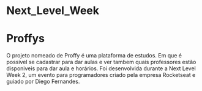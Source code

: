 # Next_Level_Week

# Proffys

O projeto nomeado de Proffy é uma plataforma de estudos. Em que é possivel se cadastrar para dar aulas e ver tambem quais professores estão disponiveis para dar aula e horários. Foi desenvolvida durante a Next Level Week 2, um evento para programadores criado pela empresa Rocketseat e guiado por Diego Fernandes.
